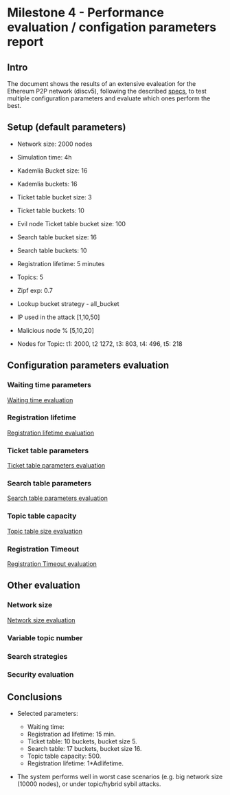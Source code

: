 # Milestone 4 - Performance evaluation / configation parameters report

## Intro
The document shows the results of an extensive evaleation for the Ethereum  P2P network (discv5), following the described [specs](https://github.com/datahop/p2p-service-discovery/blob/d67a7ccd2b4c2c6bec38f5987c99cb13ea074cdc/doc/specs.md), to test multiple configuration parameters and evaluate which ones perform the best. 

## Setup (default parameters)

* Network size: 2000 nodes
* Simulation time: 4h
* Kademlia Bucket size: 16
* Kademlia buckets: 16
* Ticket table bucket size: 3
* Ticket table buckets: 10
* Evil node Ticket table bucket size: 100
* Search table bucket size: 16
* Search table buckets: 10
* Registration lifetime: 5 minutes
* Topics: 5
* Zipf exp: 0.7
* Lookup bucket strategy - all_bucket
* IP used in the attack [1,10,50]
* Malicious node % [5,10,20]

* Nodes for Topic: t1: 2000, t2 1272, t3: 803, t4: 496, t5: 218

## Configuration parameters evaluation

### Waiting time parameters

[Waiting time evaluation](reports/waiting_time.md)

### Registration lifetime

[Registration lifetime evaluation](reports/ad_lifetime.md)

### Ticket table parameters

[Ticket table parameters evaluation](reports/tickettable.md)

### Search table parameters

[Search table parameters evaluation](reports/tickettable.md)

### Topic table capacity

[Topic table size evaluation](reports/topictable.md)

### Registration Timeout

[Registration Timeout evaluation](reports/reg_timeout.md)

## Other evaluation

### Network size 

[Network size evaluation](reports/network_size.md)


### Variable topic number

### Search strategies

### Security evaluation

## Conclusions

* Selected parameters:
  - Waiting time:
  - Registration ad lifetime: 15 min.
  - Ticket table: 10 buckets, bucket size 5.
  - Search table: 17 buckets, bucket size 16.
  - Topic table capacity: 500.
  - Registration lifetime: 1*Adlifetime.

* The system performs well in worst case scenarios (e.g. big network size (10000 nodes), or under topic/hybrid sybil attacks.
